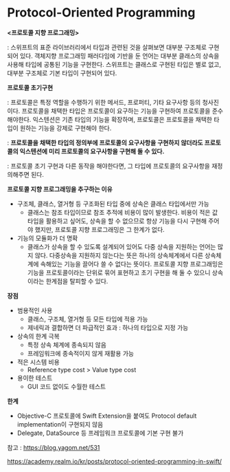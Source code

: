 # Protocol-Oriented Programming

**<프로토콜 지향 프로그래밍>**

: 스위프트의 표준 라이브러리에서 타입과 관련된 것을 살펴보면 대부분 구조체로 구현되어 있다. 객체지향 프로그래밍 패러다임에 기반을 둔 언어는 대부분 클래스의 상속을 사용해 타입에 공통된 기능을 구현한다. 스위프트는 클래스로 구현된 타입은 별로 없고, 대부분 구조체로 기본 타입이 구현되어 있다. 



**프로토콜 초기구현**

: 프로토콜은 특정 역할을 수행하기 위한 메서드, 프로퍼티, 기타 요구사항 등의 청사진이다. 프로토콜을 채택한 타입은 프로토콜이 요구하는 기능을 구현하여 프로토콜을 준수해야한다. 익스텐션은 기존 타입의 기능을 확장하며, 프로토콜은 프로토콜을 채택한 타입이 원하는 기능을 강제로 구현해야 한다.

: **프로토콜을 채택한 타입의 정의부에 프로토콜의 요구사항을 구현하지 않더라도 프로토콜의 익스텐션에 미리 프로토콜의 요구사항을 구현해 둘 수 있다.** 

: 프로토콜 초기 구현과 다른 동작을 해야한다면, 그 타입에 프로토콜의 요구사항을 재정의해주면 된다.



**프로토콜 지향 프로그래밍을 추구하는 이유**

* 구조체, 클래스, 열거형 등 구조화된 타입 중에 상속은 클래스 타입에서만 가능
  * 클래스는 참조 타입이므로 참조 추적에 비용이 많이 발생한다. 비용이 적은 값 타입을 활용하고 싶어도, 상속을 할 수 없으므로 항상 기능을 다시 구현해 주어야 했지만, 프로토콜 지향 프로그래밍은 그 한계가 없다.
* 기능의 모듈화가 더 명확
  * 클래스가 상속을 할 수 있도록 설계되어 있어도 다중 상속을 지원하는 언어는 많지 않다. 다중상속을 지원하지 않는다는 뜻은 하나의 상속체계에서 다른 상속체계에 속해있는 기능을 끌어다 쓸 수 없다는 뜻이다. 프로토콜 지향 프로그래밍은 기능을 프로토콜이라는 단위로 묶어 표현하고 초기 구현을 해 둘 수 있으니 상속이라는 한계점을 탈피할 수 있다. 



**장점**

- 범용적인 사용
  - 클래스, 구조체, 열거형 등 모든 타입에 적용 가능
  - 제네릭과 결합하면 더 파급적인 효과 : 하나의 타입으로 지정 가능
- 상속의 한계 극복
  - 특정 상속 체계에 종속되지 않음
  - 프레임워크에 종속적이지 않게 재활용 가능
- 적은 시스템 비용
  - Reference type cost > Value type cost
- 용이한 테스트
  - GUI 코드 없이도 수월한 테스트



**한계**

* Objective-C 프로토콜에 Swift Extension을 붙여도 Protocol default implementation이 구현되지 않음
* Delegate, DataSource 등 프레임워크 프로토콜에 기본 구현 불가



















참고 : https://blog.yagom.net/531

https://academy.realm.io/kr/posts/protocol-oriented-programming-in-swift/

